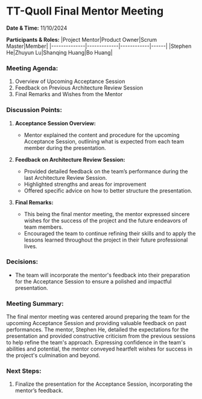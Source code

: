 # TT-Quoll Final Mentor Meeting

**Date & Time:** 11/10/2024

**Participants & Roles:**
|Project Mentor|Product Owner|Scrum Master|Member|
|--------------|-------------|------------|------|
|Stephen He|Zhuyun Lu|Shanqing Huang|Bo Huang|

### Meeting Agenda:

1. Overview of Upcoming Acceptance Session
2. Feedback on Previous Architecture Review Session
3. Final Remarks and Wishes from the Mentor

### Discussion Points:

1. **Acceptance Session Overview:**

   - Mentor explained the content and procedure for the upcoming Acceptance Session, outlining what is expected from each team member during the presentation.

2. **Feedback on Architecture Review Session:**

   - Provided detailed feedback on the team’s performance during the last Architecture Review Session.
   - Highlighted strengths and areas for improvement
   - Offered specific advice on how to better structure the presentation.

3. **Final Remarks:**
   - This being the final mentor meeting, the mentor expressed sincere wishes for the success of the project and the future endeavors of team members.
   - Encouraged the team to continue refining their skills and to apply the lessons learned throughout the project in their future professional lives.

### Decisions:

- The team will incorporate the mentor's feedback into their preparation for the Acceptance Session to ensure a polished and impactful presentation.

### Meeting Summary:

The final mentor meeting was centered around preparing the team for the upcoming Acceptance Session and providing valuable feedback on past performances. The mentor, Stephen He, detailed the expectations for the presentation and provided constructive criticism from the previous sessions to help refine the team's approach. Expressing confidence in the team's abilities and potential, the mentor conveyed heartfelt wishes for success in the project's culmination and beyond.

### Next Steps:

1. Finalize the presentation for the Acceptance Session, incorporating the mentor’s feedback.
